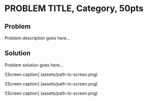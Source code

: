 # PROBLEM TITLE, Category, 50pts

## Problem

Problem description goes here...

## Solution

Problem solution goes here...

![Screen caption]
(assets/path-to-screen.png)



![Screen caption]
(assets/path-to-screen.png)



![Screen caption]
(assets/path-to-screen.png)


